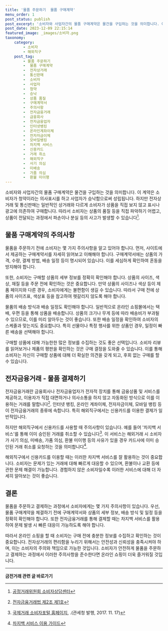 ```yaml
---
title: '물품 주문하기  물품 구매계약'
menu_order: 1
post_status: publish
post_excerpt: '소비자와 사업자간의 물품 구매계약은 물건을 구입하는 것을 의미합니다. 이 계약은 소비자가 청약이라는 의사표시를 하고 사업자가 승낙함으로써 성립됩니다. 하지만 전자상거래 및 통신판매는 일반적인 상거래와 다르게 소비자가 상품을 직접 보지 않고 표시나 광고에 의존하여 구매합니다. 따라서 소비자는 상품의 품질 등을 직접 파악하기 어렵고, 상품이 전달되는 과정에서 파손이나 분실 등의 사고가 발생할 수 있습니다  1 .'
post_date: 2023-12-09 22:15:14
featured_image: _images/소비자.png
taxonomy:
    category:
        - 소비자
        - 해외직구
    post_tag:
        - 물품 주문하기
        -  물품 구매계약
        -  전자상거래
        -  통신판매
        -  소비자
        -  사업자
        -  청약
        -  승낙
        -  상품 품질
        -  구매계약서
        -  주의사항
        -  전자금융거래
        -  금융회사
        -  전자금융업자
        -  인터넷뱅킹
        -  온라인계좌이체
        -  전자자금이체
        -  모바일뱅킹
        -  차지백 서비스
        -  신용카드
        -  거래 취소
        -  해외직구
        -  사기 의심
        -  미배송
        -  가품 의심
        -  환불 미이행
---
```



소비자와 사업자간의 물품 구매계약은 물건을 구입하는 것을 의미합니다. 이 계약은 소비자가 청약이라는 의사표시를 하고 사업자가 승낙함으로써 성립됩니다. 하지만 전자상거래 및 통신판매는 일반적인 상거래와 다르게 소비자가 상품을 직접 보지 않고 표시나 광고에 의존하여 구매합니다. 따라서 소비자는 상품의 품질 등을 직접 파악하기 어렵고, 상품이 전달되는 과정에서 파손이나 분실 등의 사고가 발생할 수 있습니다[^1].

## 물품 구매계약의 주의사항

물품을 주문하기 전에 소비자는 몇 가지 주의사항을 알고 있어야 합니다. 먼저, 사이트에서 제공하는 구매계약서를 자세히 읽어보고 이해해야 합니다. 구매계약서에는 상품의 가격, 수량, 결제 방법, 배송 일정 등이 명시되어 있습니다. 이를 세심하게 확인하여 혼동을 방지해야 합니다.

또한, 소비자는 구매할 상품의 세부 정보를 정확히 확인해야 합니다. 상품의 사이즈, 색상, 재질 등을 주문 전에 확인하는 것은 중요합니다. 만약 상품의 사이즈나 색상 등이 제품 페이지와 다른 경우, 소비자에게는 불편함이 생길 수 있습니다. 따라서 구매 전에 상품의 사이즈표, 색상표 등을 참고하여 헷갈리지 않도록 해야 합니다.

물품의 배송 방식과 배송 일정도 확인해야 합니다. 일반적으로 온라인 쇼핑몰에서는 택배, 우편 등을 통해 상품을 배송합니다. 상품의 크기나 무게 등에 따라 배송비가 부과될 수 있으므로, 이를 미리 알아두는 것이 좋습니다. 또한 배송 일정을 확인하여 소비자의 스케줄과 맞는지도 중요합니다. 특히 선물이나 특정 행사를 위한 상품인 경우, 일정이 빠른 배송을 선택해야 합니다.

구매할 상품에 대해 가능한한 많은 정보를 수집하는 것도 좋은 선택입니다. 소비자 리뷰를 읽어보거나 제품의 평판을 확인하는 것은 구매 결정을 도와줄 수 있습니다. 이를 통해 소비자는 자신이 구매할 상품에 대해 더 확실한 의견을 갖게 되고, 후회 없는 구매를 할 수 있습니다.

## 전자금융거래 - 물품 결제하기

전자금융거래란 금융회사나 전자금융업자가 전자적 장치를 통해 금융상품 및 서비스를 제공하고, 이용자가 직접 대면하거나 의사소통을 하지 않고 자동화된 방식으로 이를 이용하는 거래를 말합니다[^2]. 인터넷 뱅킹, 온라인 계좌이체, 전자자금이체, 모바일 뱅킹 등이 전자금융거래의 종류에 속합니다. 특히 해외직구에서는 신용카드를 이용한 결제가 일반적입니다.

하지만 해외직구에서 신용카드를 사용할 때 주의사항이 있습니다. 예를 들어 '차지백 서비스'를 통해 이미 승인된 거래를 취소할 수 있습니다[^3]. 이 서비스는 해외거래 시 소비자가 사기 의심, 미배송, 가품 의심, 환불 미이행 등의 사유가 있을 경우 카드사에 이미 승인된 거래 취소를 요청하는 것을 의미합니다[^4].

해외직구에서 신용카드를 이용할 때는 이러한 차지백 서비스를 잘 활용하는 것이 중요합니다. 소비자는 문제가 있는 거래에 대해 빠르게 대응할 수 있으며, 환불이나 교환 등에 관한 문제 해결이 가능합니다. 경험하지 않은 소비자일수록 이러한 서비스에 대해 더 자세히 알아보는 것이 좋습니다.

## 결론

물품을 주문하고 결제하는 과정에서 소비자에게는 몇 가지 주의사항이 있습니다. 우선, 물품 구매계약을 체결하기 전에 구매계약서와 상품의 세부 정보, 배송 방식 및 일정 등을 정확히 확인해야 합니다. 또한 전자금융거래를 통해 결제할 때는 차지백 서비스를 활용하여 문제 발생 시 빠른 대응이 가능하도록 해야 합니다.

따라서 온라인 쇼핑을 할 때 소비자는 구매 전에 충분한 정보를 수집하고 확인하는 것이 중요합니다. 전자상거래의 편리함을 누리기 위해서는 안전성과 신뢰성을 충족시켜야 하며, 이는 소비자의 주의와 책임으로 가능한 것입니다. 소비자가 안전하게 물품을 주문하고 결제하는 과정에서 이러한 주의사항을 준수한다면 온라인 쇼핑이 더욱 즐거워질 것입니다.

[^1]: [공정거래위원회 소비자상담센터](www.ccn.go.kr)
[^2]: [전자금융거래법 제2조 제1호](www.law.go.kr)
[^3]: [국제거래 소비자포털 홈페이지](https://crossborder.kca.go.kr), .(관세청 발행, 2017. 11. 17)
[^4]: [차지백 서비스 이용 가이드](https://crossborder.kca.go.kr)
<!-- wp:separator -->
<hr class="wp-block-separator has-alpha-channel-opacity"/>
<!-- /wp:separator -->

<!-- wp:group {"backgroundColor":"base","layout":{"type":"constrained"}} -->
<div class="wp-block-group has-base-background-color has-background"><!-- wp:paragraph {"align":"center","fontSize":"medium"} -->
<p class="has-text-align-center has-large-font-size"><strong>금전거래 관련 글 바로가기</strong></p>
<!-- /wp:paragraph -->


<!-- wp:latest-posts
{"categories":[{"id":13538,"count":19,"description":"","link":"https://uknowlaw.com/category/%ea%b8%88%ec%a0%84%ea%b1%b0%eb%9e%98/","name":"금전거래","slug":"금전거래","taxonomy":"category","parent":0,"meta":[],"_links":{"self":[{"href":"https://uknowlaw.com/wp-json/wp/v2/categories/13538"}],"collection":[{"href":"https://uknowlaw.com/wp-json/wp/v2/categories"}],"about":[{"href":"https://uknowlaw.com/wp-json/wp/v2/taxonomies/category"}],"wp:post_type":[{"href":"https://uknowlaw.com/wp-json/wp/v2/posts?categories=13538"}],"curies":[{"name":"wp","href":"https://api.w.org/{rel}","templated":true}]}}],"postsToShow":100,"excerptLength":28,"postLayout":"grid","columns":2,"featuredImageAlign":"left","featuredImageSizeSlug":"large","fontSize":"small"} /--></div>
<!-- /wp:group -->